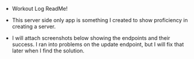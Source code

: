 - Workout Log ReadMe!

- This server side only app is something I created to show proficiency in creating a server.

- I will attach screenshots below showing the endpoints and their success. I ran into problems on the update endpoint, but I will fix that later when I find the solution.
